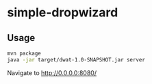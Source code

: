 # simple-dropwizard

## Usage

```sh
mvn package
java -jar target/dwat-1.0-SNAPSHOT.jar server
```

Navigate to http://0.0.0.0:8080/